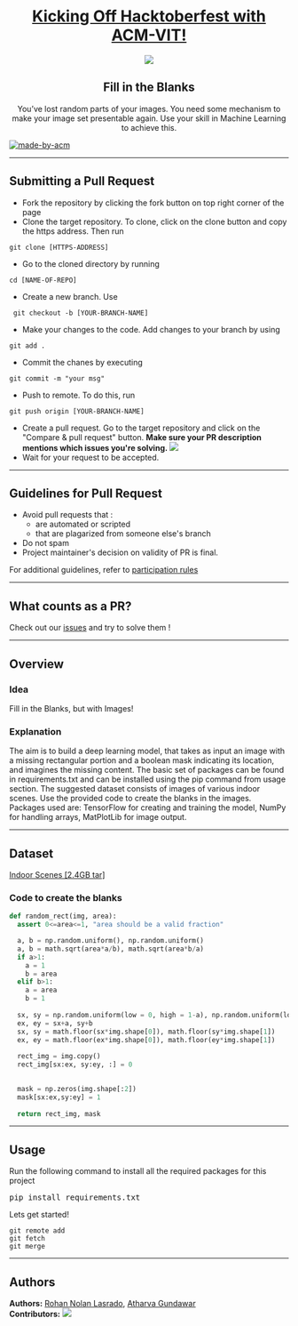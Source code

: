 <h1 align="center"><a href="https://organize.mlh.io/participants/events/4390-kickstarting-hacktoberfest-with-acm-vit">Kicking Off Hacktoberfest with ACM-VIT!</a></h1>
<p align="center">
<img src="https://raw.githubusercontent.com/Malika01/hacktoberfest-readme/master/Final.png">
</p>

<h2 align="center"> Fill in the Blanks </h2>

<p align="center"> 
You’ve lost random parts of your images. You need some mechanism to make your image set presentable again. Use your skill in Machine Learning to achieve this.
</p>

<p>
  <a href="https://acmvit.in/" target="_blank">
    <img alt="made-by-acm" src="https://img.shields.io/badge/MADE%20BY-ACM%20VIT-blue?style=for-the-badge" />
  </a>
    <!-- Uncomment the below line to add the license badge. Make sure the right license badge is reflected. -->
    <!-- <img alt="license" src="https://img.shields.io/badge/License-MIT-green.svg?style=for-the-badge" /> -->
    <!-- forks/stars/tech stack in the form of badges from https://shields.io/ -->
</p>

---
## Submitting a Pull Request

 * Fork the repository by clicking the fork button on top right corner of the page
 * Clone the target repository. To clone, click on the clone button and copy the https address. Then run 
 <pre><code>git clone [HTTPS-ADDRESS]</code></pre>
* Go to the cloned directory by running 
<pre><code>cd [NAME-OF-REPO]</code></pre>
* Create a new branch. Use 
<pre><code> git checkout -b [YOUR-BRANCH-NAME]</code></pre>
* Make your changes to the code. Add changes to your branch by using 
<pre><code>git add .</code></pre>
* Commit the chanes by executing
<pre><code>git commit -m "your msg"</code></pre>
* Push to remote. To do this, run 
<pre><code>git push origin [YOUR-BRANCH-NAME]</code></pre>
* Create a pull request. Go to the target repository and click on the "Compare & pull request" button. **Make sure your PR description mentions which issues you're solving.**
<img src="https://drive.google.com/u/1/uc?id=1f9JKAR-kRvCRGxIs_SAvegaYDPx53T9G&export=download"></img>
* Wait for your request to be accepted. 

---
## Guidelines for Pull Request

<!-- general guidelines here -->
  * Avoid pull requests that :
      * are automated or scripted
      * that are plagarized from someone else's branch
  * Do not spam
  * Project maintainer's decision on validity of PR is final.

  For additional guidelines, refer to [participation rules](https://hacktoberfest.digitalocean.com/details#rules)

---
## What counts as a PR?
Check out our [issues](https://github.com/ACM-VIT/Fill-In-the-Blanks/issues) and try to solve them !
  
---
## Overview

### Idea
Fill in the Blanks, but with Images!

### Explanation
The aim is to build a deep learning model, that takes as input an image with a missing rectangular portion and a boolean mask indicating its location, and imagines the missing content. The basic set of packages can be found in requirements.txt and can be installed using the pip command from usage section. The suggested dataset consists of images of various indoor scenes. Use the provided code to create the blanks in the images.
Packages used are: TensorFlow for creating and training the model, NumPy for handling arrays, MatPlotLib for image output.

---
## Dataset
[Indoor Scenes [2.4GB tar]](http://groups.csail.mit.edu/vision/LabelMe/NewImages/indoorCVPR_09.tar)

### Code to create the blanks
```python
def random_rect(img, area):
  assert 0<=area<=1, "area should be a valid fraction"

  a, b = np.random.uniform(), np.random.uniform()
  a, b = math.sqrt(area*a/b), math.sqrt(area*b/a)
  if a>1:
    a = 1
    b = area
  elif b>1:
    a = area
    b = 1
  
  sx, sy = np.random.uniform(low = 0, high = 1-a), np.random.uniform(low = 0, high = 1-b)
  ex, ey = sx+a, sy+b
  sx, sy = math.floor(sx*img.shape[0]), math.floor(sy*img.shape[1])
  ex, ey = math.floor(ex*img.shape[0]), math.floor(ey*img.shape[1])
    
  rect_img = img.copy()
  rect_img[sx:ex, sy:ey, :] = 0

  
  mask = np.zeros(img.shape[:2])
  mask[sx:ex,sy:ey] = 1
  
  return rect_img, mask
```


---
## Usage
<!-- How To, Features, Installation etc. as subheadings in this section. example-->
Run the following command to install all the required packages for this project
<pre>pip install requirements.txt</pre>

Lets get started!
```console
git remote add
git fetch
git merge
```

---
## Authors


**Authors:**
[Rohan Nolan Lasrado](https://github.com/lasradorohan/), 
[Atharva Gundawar](https://github.com/Atharva-Gundawar)
<br>
**Contributors:** <!-- Generate contributors list using this link - https://contributors-img.web.app/preview -->
<a href="https://github.com/ACM-VIT/Fill-In-the-Blanks/graphs/contributors">
  <img src="https://contributors-img.web.app/image?repo=ACM-VIT/Fill-In-the-Blanks" />
</a>